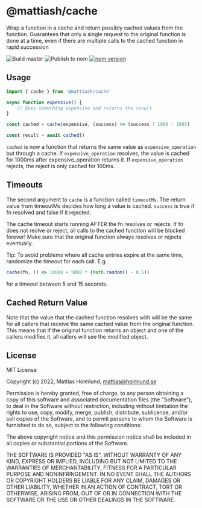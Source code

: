 # @mattiash/cache

Wrap a function in a cache and return possibly cached values from the function.
Guarantees that only a single request to the original function is done at a time,
even if there are multiple calls to the cached function in rapid succession

![Build master](https://github.com/mattiash/node-cache/workflows/Build%20master/badge.svg)
![Publish to nom](https://github.com/mattiash/node-cache/workflows/Publish%20to%20npm/badge.svg)
[![npm version](https://badge.fury.io/js/@mattiash%2Fcache.svg)](https://badge.fury.io/js/@mattiash%2Fcache)

## Usage

```typescript
import { cache } from '@mattiash/cache'

async function expensive() {
    // Does something expensive and returns the result
}

const cached = cache(expensive, (success) => (success ? 1000 : 100))

const result = await cached()
```

`cached` is now a function that returns the same value as `expensive_operation` but through a cache.
If `expensive_operation` resolves, the value is cached for 1000ms after expensive_operation returns it.
If `expensive_operation` rejects, the reject is only cached for 100ms.

## Timeouts

The second argument to `cache` is a function called `timeoutMs`.
The return value from timeoutMs decides how long a value is cached.
`success` is true if fn resolved and false if it rejected.

The cache timeout starts running AFTER the fn resolves or rejects. If fn does not reolve or reject,
all calls to the cached function will be blocked forever! Make sure that the original function always
resolves or rejects eventually.

Tip: To avoid problems where all cache entries expire at the same time, randomize the timeout for each call.
E.g.

```typescript
cache(fn, () => 10000 + 5000 * (Math.random() - 0.5))
```

for a timeout between 5 and 15 seconds.

## Cached Return Value

Note that the value that the cached function resolves with will be the same for all callers
that receive the same cached value from the original function. This means that if the original function
returns an object and one of the callers modifies it, all callers will see the modified object.

## License

MIT License

Copyright (c) 2022, Mattias Holmlund, <mattias@holmlund.se>

Permission is hereby granted, free of charge, to any person obtaining a copy of this software and associated documentation files (the "Software"), to deal in the Software without restriction, including without limitation the rights to use, copy, modify, merge, publish, distribute, sublicense, and/or sell copies of the Software, and to permit persons to whom the Software is furnished to do so, subject to the following conditions:

The above copyright notice and this permission notice shall be included in all copies or substantial portions of the Software.

THE SOFTWARE IS PROVIDED "AS IS", WITHOUT WARRANTY OF ANY KIND, EXPRESS OR IMPLIED, INCLUDING BUT NOT LIMITED TO THE WARRANTIES OF MERCHANTABILITY, FITNESS FOR A PARTICULAR PURPOSE AND NONINFRINGEMENT. IN NO EVENT SHALL THE AUTHORS OR COPYRIGHT HOLDERS BE LIABLE FOR ANY CLAIM, DAMAGES OR OTHER LIABILITY, WHETHER IN AN ACTION OF CONTRACT, TORT OR OTHERWISE, ARISING FROM, OUT OF OR IN CONNECTION WITH THE SOFTWARE OR THE USE OR OTHER DEALINGS IN THE SOFTWARE.

